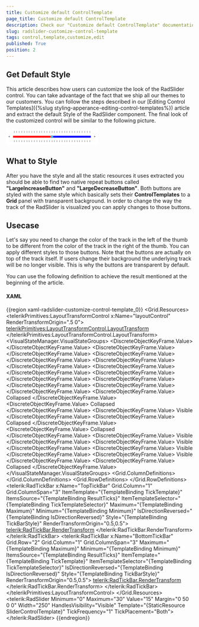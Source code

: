 ```yaml
---
title: Customize default ControlTemplate
page_title: Customize default ControlTemplate
description: Check our "Customize default ControlTemplate" documentation article for the RadSlider WPF control.
slug: radslider-customize-control-template
tags: control,template,customize,edit
published: True
position: 2
---
```




## Get Default Style

This article describes how users can customize the look of the RadSlider control. You can take advantage of the fact that we ship all our themes to our customers. You can follow the steps described in our [Editing Control Templates]({%slug styling-apperance-editing-control-templates%}) article and extract the default Style of the RadSlider component. The final look of the customized control will be similar to the following picture.

![Final Result](images/StyledSlider.png)

## What to Style

After you have the style and all the static resources it uses extracted you should be able to find two native repeat buttons called __"LargeIncreaseButton"__ and __"LargeDecreaseButton"__. Both buttons are styled with the same style which basically sets their __ControlTemplates__ to a __Grid__ panel with transparent background. In order to change the way the track of the RadSlider is visualized you can apply changes to those buttons. 

## Usecase

Let's say you need to change the color of the track in the left of the thumb to be different from the color of the track in the right of the thumb. You can apply different styles to those buttons. Note that the buttons are actually on top of the track itself. If users change their background the underlying track will be no longer visible. This is why the buttons are transparent by default. 

You can use the following definition to achieve the result mentioned at the beginning of the article.

#### __XAML__

{{region xaml-radslider-customize-control-template_0}}
	<Grid>
	    <Grid.Resources>
	        <Style TargetType="RepeatButton"
	           x:Key="BeforeTrackStyle">
	            <Setter Property="IsTabStop"
	                Value="False" />
	            <Setter Property="Height"
	                Value="5" />
	            <Setter Property="VerticalAlignment"
	                Value="Center" />
	            <Setter Property="Template">
	                <Setter.Value>
	                    <ControlTemplate TargetType="RepeatButton">
	                        <Grid Background="Red" />
	                    </ControlTemplate>
	                </Setter.Value>
	            </Setter>
	        </Style>
	        <Style TargetType="RepeatButton"
	           x:Key="AfterTrackStyle">
	            <Setter Property="IsTabStop"
	                Value="False" />
	            <Setter Property="Height"
	                Value="5" />
	            <Setter Property="VerticalAlignment"
	                Value="Center" />
	            <Setter Property="Template">
	                <Setter.Value>
	                    <ControlTemplate TargetType="RepeatButton">
	                        <Grid Background="Blue" />
	                    </ControlTemplate>
	                </Setter.Value>
	            </Setter>
	        </Style>
	        <ControlTemplate TargetType="telerik:RadSlider"
	                     x:Key="SliderControlTemplate">
	            <telerikPrimitives:LayoutTransformControl x:Name="layoutControl"
	                                                  RenderTransformOrigin=".5 0">
	                <telerikPrimitives:LayoutTransformControl.LayoutTransform>
	                    <TransformGroup>
	                        <ScaleTransform />
	                        <SkewTransform />
	                        <RotateTransform />
	                        <TranslateTransform />
	                    </TransformGroup>
	                </telerikPrimitives:LayoutTransformControl.LayoutTransform>
	                <VisualStateManager.VisualStateGroups>
	                    <VisualStateGroup x:Name="CommonStates">
	                        <VisualState x:Name="Normal" />
	                        <VisualState x:Name="Disabled">
	                            <Storyboard />
	                        </VisualState>
	                    </VisualStateGroup>
	                    <VisualStateGroup x:Name="OrientationStates">
	                        <VisualState x:Name="Horizontal">
	                            <Storyboard>
	                                <ObjectAnimationUsingKeyFrames Storyboard.TargetName="layoutControl"
	                                                           Storyboard.TargetProperty="LayoutTransform">
	                                    <DiscreteObjectKeyFrame KeyTime="0">
	                                        <DiscreteObjectKeyFrame.Value>
	                                            <RotateTransform Angle="0" />
	                                        </DiscreteObjectKeyFrame.Value>
	                                    </DiscreteObjectKeyFrame>
	                                </ObjectAnimationUsingKeyFrames>
	                            </Storyboard>
	                        </VisualState>
	                        <VisualState x:Name="Vertical">
	                            <Storyboard>
	                                <ObjectAnimationUsingKeyFrames Storyboard.TargetName="layoutControl"
	                                                           Storyboard.TargetProperty="LayoutTransform">
	                                    <DiscreteObjectKeyFrame KeyTime="0">
	                                        <DiscreteObjectKeyFrame.Value>
	                                            <RotateTransform Angle="-90" />
	                                        </DiscreteObjectKeyFrame.Value>
	                                    </DiscreteObjectKeyFrame>
	                                </ObjectAnimationUsingKeyFrames>
	                            </Storyboard>
	                        </VisualState>
	                        <VisualState x:Name="ReversedHorizontal">
	                            <Storyboard>
	                                <ObjectAnimationUsingKeyFrames Storyboard.TargetName="layoutControl"
	                                                           Storyboard.TargetProperty="LayoutTransform">
	                                    <DiscreteObjectKeyFrame KeyTime="0">
	                                        <DiscreteObjectKeyFrame.Value>
	                                            <ScaleTransform ScaleX="-1" />
	                                        </DiscreteObjectKeyFrame.Value>
	                                    </DiscreteObjectKeyFrame>
	                                </ObjectAnimationUsingKeyFrames>
	                                <ObjectAnimationUsingKeyFrames Storyboard.TargetName="BottomTickBar"
	                                                           Storyboard.TargetProperty="RenderTransform">
	                                    <DiscreteObjectKeyFrame KeyTime="0">
	                                        <DiscreteObjectKeyFrame.Value>
	                                            <ScaleTransform ScaleX="-1" />
	                                        </DiscreteObjectKeyFrame.Value>
	                                    </DiscreteObjectKeyFrame>
	                                </ObjectAnimationUsingKeyFrames>
	                                <ObjectAnimationUsingKeyFrames Storyboard.TargetName="TopTickBar"
	                                                           Storyboard.TargetProperty="RenderTransform">
	                                    <DiscreteObjectKeyFrame KeyTime="0">
	                                        <DiscreteObjectKeyFrame.Value>
	                                            <ScaleTransform ScaleX="-1" />
	                                        </DiscreteObjectKeyFrame.Value>
	                                    </DiscreteObjectKeyFrame>
	                                </ObjectAnimationUsingKeyFrames>
	                            </Storyboard>
	                        </VisualState>
	                        <VisualState x:Name="ReversedVertical">
	                            <Storyboard>
	                                <ObjectAnimationUsingKeyFrames Storyboard.TargetName="layoutControl"
	                                                           Storyboard.TargetProperty="LayoutTransform">
	                                    <DiscreteObjectKeyFrame KeyTime="0">
	                                        <DiscreteObjectKeyFrame.Value>
	                                            <TransformGroup>
	                                                <ScaleTransform ScaleY="-1" />
	                                                <RotateTransform Angle="90" />
	                                            </TransformGroup>
	                                        </DiscreteObjectKeyFrame.Value>
	                                    </DiscreteObjectKeyFrame>
	                                </ObjectAnimationUsingKeyFrames>
	                                <ObjectAnimationUsingKeyFrames Storyboard.TargetName="BottomTickBar"
	                                                           Storyboard.TargetProperty="RenderTransform">
	                                    <DiscreteObjectKeyFrame KeyTime="0">
	                                        <DiscreteObjectKeyFrame.Value>
	                                            <TransformGroup>
	                                                <ScaleTransform ScaleY="-1" />
	                                                <RotateTransform Angle="-180" />
	                                            </TransformGroup>
	                                        </DiscreteObjectKeyFrame.Value>
	                                    </DiscreteObjectKeyFrame>
	                                </ObjectAnimationUsingKeyFrames>
	                                <ObjectAnimationUsingKeyFrames Storyboard.TargetName="TopTickBar"
	                                                           Storyboard.TargetProperty="RenderTransform">
	                                    <DiscreteObjectKeyFrame KeyTime="0">
	                                        <DiscreteObjectKeyFrame.Value>
	                                            <TransformGroup>
	                                                <ScaleTransform ScaleY="-1" />
	                                                <RotateTransform Angle="-180" />
	                                            </TransformGroup>
	                                        </DiscreteObjectKeyFrame.Value>
	                                    </DiscreteObjectKeyFrame>
	                                </ObjectAnimationUsingKeyFrames>
	                            </Storyboard>
	                        </VisualState>
	                    </VisualStateGroup>
	                    <VisualStateGroup x:Name="TickPlacementStates">
	                        <VisualState x:Name="NoneTicks">
	                            <Storyboard>
	                                <ObjectAnimationUsingKeyFrames Storyboard.TargetName="TopTickBar"
	                                                           Storyboard.TargetProperty="Visibility">
	                                    <DiscreteObjectKeyFrame KeyTime="0">
	                                        <DiscreteObjectKeyFrame.Value>
	                                            <Visibility>Collapsed</Visibility>
	                                        </DiscreteObjectKeyFrame.Value>
	                                    </DiscreteObjectKeyFrame>
	                                </ObjectAnimationUsingKeyFrames>
	                                <ObjectAnimationUsingKeyFrames Storyboard.TargetName="BottomTickBar"
	                                                           Storyboard.TargetProperty="Visibility">
	                                    <DiscreteObjectKeyFrame KeyTime="0">
	                                        <DiscreteObjectKeyFrame.Value>
	                                            <Visibility>Collapsed</Visibility>
	                                        </DiscreteObjectKeyFrame.Value>
	                                    </DiscreteObjectKeyFrame>
	                                </ObjectAnimationUsingKeyFrames>
	                            </Storyboard>
	                        </VisualState>
	                        <VisualState x:Name="TopTicks">
	                            <Storyboard>
	                                <ObjectAnimationUsingKeyFrames Storyboard.TargetName="TopTickBar"
	                                                           Storyboard.TargetProperty="Visibility">
	                                    <DiscreteObjectKeyFrame KeyTime="0">
	                                        <DiscreteObjectKeyFrame.Value>
	                                            <Visibility>Visible</Visibility>
	                                        </DiscreteObjectKeyFrame.Value>
	                                    </DiscreteObjectKeyFrame>
	                                </ObjectAnimationUsingKeyFrames>
	                                <ObjectAnimationUsingKeyFrames Storyboard.TargetName="BottomTickBar"
	                                                           Storyboard.TargetProperty="Visibility">
	                                    <DiscreteObjectKeyFrame KeyTime="0">
	                                        <DiscreteObjectKeyFrame.Value>
	                                            <Visibility>Collapsed</Visibility>
	                                        </DiscreteObjectKeyFrame.Value>
	                                    </DiscreteObjectKeyFrame>
	                                </ObjectAnimationUsingKeyFrames>
	                            </Storyboard>
	                        </VisualState>
	                        <VisualState x:Name="BottomTicks">
	                            <Storyboard>
	                                <ObjectAnimationUsingKeyFrames Storyboard.TargetName="TopTickBar"
	                                                           Storyboard.TargetProperty="Visibility">
	                                    <DiscreteObjectKeyFrame KeyTime="0">
	                                        <DiscreteObjectKeyFrame.Value>
	                                            <Visibility>Collapsed</Visibility>
	                                        </DiscreteObjectKeyFrame.Value>
	                                    </DiscreteObjectKeyFrame>
	                                </ObjectAnimationUsingKeyFrames>
	                                <ObjectAnimationUsingKeyFrames Storyboard.TargetName="BottomTickBar"
	                                                           Storyboard.TargetProperty="Visibility">
	                                    <DiscreteObjectKeyFrame KeyTime="0">
	                                        <DiscreteObjectKeyFrame.Value>
	                                            <Visibility>Visible</Visibility>
	                                        </DiscreteObjectKeyFrame.Value>
	                                    </DiscreteObjectKeyFrame>
	                                </ObjectAnimationUsingKeyFrames>
	                            </Storyboard>
	                        </VisualState>
	                        <VisualState x:Name="BothTicks">
	                            <Storyboard>
	                                <ObjectAnimationUsingKeyFrames Storyboard.TargetName="TopTickBar"
	                                                           Storyboard.TargetProperty="Visibility">
	                                    <DiscreteObjectKeyFrame KeyTime="0">
	                                        <DiscreteObjectKeyFrame.Value>
	                                            <Visibility>Visible</Visibility>
	                                        </DiscreteObjectKeyFrame.Value>
	                                    </DiscreteObjectKeyFrame>
	                                </ObjectAnimationUsingKeyFrames>
	                                <ObjectAnimationUsingKeyFrames Storyboard.TargetName="BottomTickBar"
	                                                           Storyboard.TargetProperty="Visibility">
	                                    <DiscreteObjectKeyFrame KeyTime="0">
	                                        <DiscreteObjectKeyFrame.Value>
	                                            <Visibility>Visible</Visibility>
	                                        </DiscreteObjectKeyFrame.Value>
	                                    </DiscreteObjectKeyFrame>
	                                </ObjectAnimationUsingKeyFrames>
	                            </Storyboard>
	                        </VisualState>
	                    </VisualStateGroup>
	                    <VisualStateGroup x:Name="RangeStates">
	                        <VisualState x:Name="SingleThumb" />
	                        <VisualState x:Name="RangeThumbs">
	                            <Storyboard>
	                                <ObjectAnimationUsingKeyFrames Storyboard.TargetName="RangeThumbsPanel"
	                                                           Storyboard.TargetProperty="Visibility">
	                                    <DiscreteObjectKeyFrame KeyTime="0">
	                                        <DiscreteObjectKeyFrame.Value>
	                                            <Visibility>Visible</Visibility>
	                                        </DiscreteObjectKeyFrame.Value>
	                                    </DiscreteObjectKeyFrame>
	                                </ObjectAnimationUsingKeyFrames>
	                                <ObjectAnimationUsingKeyFrames Storyboard.TargetName="SingleThumbHost"
	                                                           Storyboard.TargetProperty="Visibility">
	                                    <DiscreteObjectKeyFrame KeyTime="0">
	                                        <DiscreteObjectKeyFrame.Value>
	                                            <Visibility>Collapsed</Visibility>
	                                        </DiscreteObjectKeyFrame.Value>
	                                    </DiscreteObjectKeyFrame>
	                                </ObjectAnimationUsingKeyFrames>
	                            </Storyboard>
	                        </VisualState>
	                    </VisualStateGroup>
	                </VisualStateManager.VisualStateGroups>
	                <Grid UseLayoutRounding="True">
	                    <Grid.ColumnDefinitions>
	                        <ColumnDefinition Width="Auto" />
	                        <ColumnDefinition Width="Auto" />
	                        <ColumnDefinition Width="Auto" />
	                        <ColumnDefinition Width="*" />
	                        <ColumnDefinition Width="Auto" />
	                    </Grid.ColumnDefinitions>
	                    <Grid.RowDefinitions>
	                        <RowDefinition Height="Auto" />
	                        <RowDefinition Height="Auto" />
	                        <RowDefinition Height="Auto" />
	                    </Grid.RowDefinitions>
	                    <telerik:RadTickBar x:Name="TopTickBar"
	                                    Grid.Column="1"
	                                    Grid.ColumnSpan="3"
	                                    ItemTemplate="{TemplateBinding TickTemplate}"
	                                    ItemsSource="{TemplateBinding ResultTicks}"
	                                    ItemTemplateSelector="{TemplateBinding TickTemplateSelector}"
	                                    Maximum="{TemplateBinding Maximum}"
	                                    Minimum="{TemplateBinding Minimum}"
	                                    IsDirectionReversed="{TemplateBinding IsDirectionReversed}"
	                                    Style="{TemplateBinding TickBarStyle}"
	                                    RenderTransformOrigin="0.5,0.5">
	                        <telerik:RadTickBar.RenderTransform>
	                            <TransformGroup>
	                                <ScaleTransform />
	                                <SkewTransform />
	                                <RotateTransform />
	                                <TranslateTransform />
	                            </TransformGroup>
	                        </telerik:RadTickBar.RenderTransform>
	                    </telerik:RadTickBar>
	                    <ContentControl Style="{TemplateBinding TrackStyle}"
	                                x:Name="Track"
	                                Grid.Column="1"
	                                Grid.ColumnSpan="3"
	                                Grid.Row="1"
	                                VerticalAlignment="Center"
	                                Background="{TemplateBinding Background}" />
	                    <RepeatButton x:Name="DecreaseButton"
	                              Grid.Row="1"
	                              Delay="{TemplateBinding Delay}"
	                              Interval="{TemplateBinding RepeatInterval}"
	                              Visibility="{TemplateBinding HandlesVisibility}"
	                              Style="{TemplateBinding DecreaseHandleStyle}" />
	                    <RepeatButton x:Name="LargeDecreaseButton"
	                              Grid.Column="1"
	                              Grid.Row="1"
	                              Style="{StaticResource BeforeTrackStyle}"
	                              Delay="{TemplateBinding Delay}"
	                              Interval="{TemplateBinding RepeatInterval}" />
	                    <Grid Grid.Row="1"
	                      Grid.Column="2">
	                        <Thumb x:Name="SingleThumbHost"
	                           Style="{TemplateBinding ThumbStyle}"
	                           Visibility="{TemplateBinding ThumbVisibility}" />
	                        <StackPanel x:Name="RangeThumbsPanel"
	                                Orientation="Horizontal"
	                                Visibility="Collapsed">
	                            <Thumb x:Name="RangeStartThumb"
	                               Style="{TemplateBinding ThumbStyle}"
	                               Visibility="{TemplateBinding ThumbVisibility}" />
	                            <Thumb x:Name="RangeMiddleThumb"
	                               Style="{TemplateBinding SelectionMiddleThumbStyle}" />
	                            <Thumb x:Name="RangeEndThumb"
	                               Style="{TemplateBinding AlternateThumbStyle}"
	                               Visibility="{TemplateBinding ThumbVisibility}" />
	                        </StackPanel>
	                    </Grid>
	                    <RepeatButton x:Name="LargeIncreaseButton"
	                              Grid.Column="3"
	                              Grid.Row="1"
	                              Style="{StaticResource AfterTrackStyle}"
	                              Delay="{TemplateBinding Delay}"
	                              Interval="{TemplateBinding RepeatInterval}" />
	                    <RepeatButton x:Name="IncreaseButton"
	                              Grid.Row="1"
	                              Grid.Column="4"
	                              Delay="{TemplateBinding Delay}"
	                              Interval="{TemplateBinding RepeatInterval}"
	                              Visibility="{TemplateBinding HandlesVisibility}"
	                              RenderTransformOrigin="0.5,0.5"
	                              Style="{TemplateBinding IncreaseHandleStyle}" />
	                    <telerik:RadTickBar x:Name="BottomTickBar"
	                                    Grid.Row="2"
	                                    Grid.Column="1"
	                                    Grid.ColumnSpan="3"
	                                    Maximum="{TemplateBinding Maximum}"
	                                    Minimum="{TemplateBinding Minimum}"
	                                    ItemsSource="{TemplateBinding ResultTicks}"
	                                    ItemTemplate="{TemplateBinding TickTemplate}"
	                                    ItemTemplateSelector="{TemplateBinding TickTemplateSelector}"
	                                    IsDirectionReversed="{TemplateBinding IsDirectionReversed}"
	                                    Style="{TemplateBinding TickBarStyle}"
	                                    RenderTransformOrigin="0.5,0.5">
	                        <telerik:RadTickBar.RenderTransform>
	                            <TransformGroup>
	                                <ScaleTransform />
	                                <SkewTransform />
	                                <RotateTransform />
	                                <TranslateTransform />
	                            </TransformGroup>
	                        </telerik:RadTickBar.RenderTransform>
	                    </telerik:RadTickBar>
	                </Grid>
	            </telerikPrimitives:LayoutTransformControl>
	        </ControlTemplate>
	    </Grid.Resources>
	    <telerik:RadSlider Minimum="0"
	                   Maximum="30"
	                   Value="15"
	                   Margin="0 50 0 0"
	                   Width="250"
	                   HandlesVisibility="Visible"
	                   Template="{StaticResource SliderControlTemplate}"
	                   TickFrequency="1"
	                   TickPlacement="Both">
	    </telerik:RadSlider>
	</Grid>
{{endregion}}
